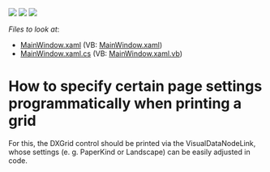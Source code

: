 <!-- default badges list -->
![](https://img.shields.io/endpoint?url=https://codecentral.devexpress.com/api/v1/VersionRange/128596095/22.2.2%2B)
[![](https://img.shields.io/badge/Open_in_DevExpress_Support_Center-FF7200?style=flat-square&logo=DevExpress&logoColor=white)](https://supportcenter.devexpress.com/ticket/details/E2465)
[![](https://img.shields.io/badge/📖_How_to_use_DevExpress_Examples-e9f6fc?style=flat-square)](https://docs.devexpress.com/GeneralInformation/403183)
<!-- default badges end -->
<!-- default file list -->
*Files to look at*:

* [MainWindow.xaml](./CS/MainWindow.xaml) (VB: [MainWindow.xaml](./VB/MainWindow.xaml))
* [MainWindow.xaml.cs](./CS/MainWindow.xaml.cs) (VB: [MainWindow.xaml.vb](./VB/MainWindow.xaml.vb))
<!-- default file list end -->
# How to specify certain page settings programmatically when printing a grid


<p>For this, the DXGrid control should be printed via the VisualDataNodeLink, whose settings (e. g. PaperKind or Landscape) can be easily adjusted in code.</p>

<br/>



